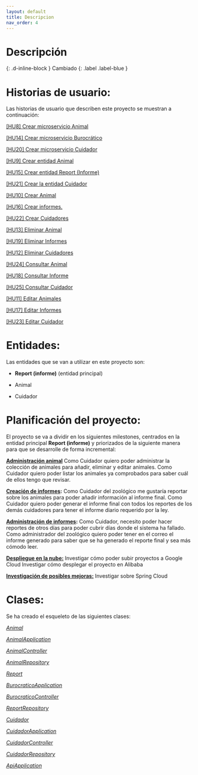 ```yaml
---
layout: default
title: Descripcion
nav_order: 4
---
```


# Descripción
{: .d-inline-block }
Cambiado
{: .label .label-blue }

# **Historias de usuario:**

Las historias de usuario que describen este proyecto se muestran a continuación:

[[HU8] Crear microservicio Animal ](https://github.com/Guillergood/DailyReport-2.0/issues/47)

[[HU14] Crear microservicio Burocrático ](https://github.com/Guillergood/DailyReport-2.0/issues/48)

[[HU20] Crear microservicio Cuidador ](https://github.com/Guillergood/DailyReport-2.0/issues/49)

[[HU9] Crear entidad Animal ](https://github.com/Guillergood/DailyReport-2.0/issues/50)

[[HU15] Crear entidad Report (Informe) ](https://github.com/Guillergood/DailyReport-2.0/issues/51)

[[HU21] Crear la entidad Cuidador ](https://github.com/Guillergood/DailyReport-2.0/issues/52)

[[HU10] Crear Animal ](https://github.com/Guillergood/DailyReport-2.0/issues/53)

[[HU16] Crear informes. ](https://github.com/Guillergood/DailyReport-2.0/issues/54)

[[HU22] Crear Cuidadores ](https://github.com/Guillergood/DailyReport-2.0/issues/55)

[[HU13] Eliminar Animal ](https://github.com/Guillergood/DailyReport-2.0/issues/59)

[[HU19] Eliminar Informes ](https://github.com/Guillergood/DailyReport-2.0/issues/60)

[[HU12] Eliminar Cuidadores ](https://github.com/Guillergood/DailyReport-2.0/issues/61)

[[HU24] Consultar Animal ](https://github.com/Guillergood/DailyReport-2.0/issues/62)

[[HU18] Consultar Informe ](https://github.com/Guillergood/DailyReport-2.0/issues/63)

[[HU25] Consultar Cuidador ](https://github.com/Guillergood/DailyReport-2.0/issues/64)

[[HU11] Editar Animales](https://github.com/Guillergood/DailyReport-2.0/issues/56)

[[HU17] Editar Informes](https://github.com/Guillergood/DailyReport-2.0/issues/57)

[[HU23] Editar Cuidador](https://github.com/Guillergood/DailyReport-2.0/issues/58)

# **Entidades:**

Las entidades que se van a utilizar en este proyecto son:

- **Report (informe)** (entidad principal)
  
- Animal
  
- Cuidador

# **Planificación del proyecto:**

El proyecto se va a dividir en los siguientes milestones, centrados en la entidad principal **Report (informe)** y priorizados de la siguiente manera para que se desarrolle de forma incremental:

**[Administración animal](https://github.com/Guillergood/DailyReport-2.0/milestone/12)**
Como Cuidador quiero poder administrar la colección de animales para añadir, eliminar y editar animales.
Como Cuidador quiero poder listar los animales ya comprobados para saber cuál de ellos tengo que revisar.

**[Creación de informes](https://github.com/Guillergood/DailyReport-2.0/milestone/6):**
Como Cuidador del zoológico me gustaría reportar sobre los animales para poder añadir información al informe final.
Como Cuidador quiero poder generar el informe final con todos los reportes de los demás cuidadores para tener el informe diario requerido por la ley.

**[Administración de informes](https://github.com/Guillergood/DailyReport-2.0/milestone/7):**
Como Cuidador, necesito poder hacer reportes de otros días para poder cubrir días donde el sistema ha fallado.
Como administrador del zoológico quiero poder tener en el correo el informe generado para saber que se ha generado el reporte final y sea más cómodo leer.

**[Despliegue en la nube:](https://github.com/Guillergood/DailyReport-2.0/milestone/9)**
Investigar cómo poder subir proyectos a Google Cloud
Investigar cómo desplegar el proyecto en Alibaba

**[Investigación de posibles mejoras:](https://github.com/Guillergood/DailyReport-2.0/milestone/10)**
Investigar sobre Spring Cloud



# **Clases:**
Se ha creado el esqueleto de las siguientes clases:

  [*Animal*](https://github.com/Guillergood/DailyReport-2.0/blob/main/src/Animal/src/main/java/com/gbv/dailyreport/animal/Animal.java)
  
  [*AnimalApplication*](https://github.com/Guillergood/DailyReport-2.0/blob/main/src/Animal/src/main/java/com/gbv/dailyreport/animal/AnimalApplication.java)
  
  [*AnimalController*](https://github.com/Guillergood/DailyReport-2.0/blob/main/src/Animal/src/main/java/com/gbv/dailyreport/animal/AnimalController.java)
  
  [*AnimalRepository*](https://github.com/Guillergood/DailyReport-2.0/blob/main/src/Animal/src/main/java/com/gbv/dailyreport/animal/AnimalRepository.java)
  
  [*Report*](https://github.com/Guillergood/DailyReport-2.0/blob/main/src/Burocratico/src/main/java/com/gbv/dailyreport/burocratico/Report.java)
  
  [*BurocraticoApplication*](https://github.com/Guillergood/DailyReport-2.0/blob/main/src/Burocratico/src/main/java/com/gbv/dailyreport/burocratico/BurocraticoApplication.java)
  
  [*BurocraticoController*](https://github.com/Guillergood/DailyReport-2.0/blob/main/src/Burocratico/src/main/java/com/gbv/dailyreport/burocratico/BurocraticoController.java)
  
  [*ReportRepository*](https://github.com/Guillergood/DailyReport-2.0/blob/main/src/Burocratico/src/main/java/com/gbv/dailyreport/burocratico/ReportRepository.java)
  
  [*Cuidador*](https://github.com/Guillergood/DailyReport-2.0/blob/main/src/Cuidador/src/main/java/com/gbv/dailyreport/cuidador/Cuidador.java)
  
  [*CuidadorApplication*](https://github.com/Guillergood/DailyReport-2.0/blob/main/src/Cuidador/src/main/java/com/gbv/dailyreport/cuidador/CuidadorApplication.java)
  
  [*CuidadorController*](https://github.com/Guillergood/DailyReport-2.0/blob/main/src/Cuidador/src/main/java/com/gbv/dailyreport/cuidador/CuidadorController.java)
  
  [*CuidadorRepository*](https://github.com/Guillergood/DailyReport-2.0/blob/main/src/Cuidador/src/main/java/com/gbv/dailyreport/cuidador/CuidadorRepository.java)
  
  [*ApiApplication*](https://github.com/Guillergood/DailyReport-2.0/blob/main/src/API/src/main/java/com/gbv/dailyreport/api/ApiApplication.java)
